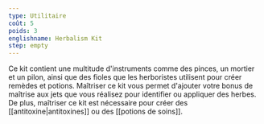 ```yaml
---
type: Utilitaire
coût: 5
poids: 3
englishname: Herbalism Kit
step: empty
---
```

Ce kit contient une multitude d'instruments comme des pinces, un mortier et un pilon, ainsi que des fioles que les herboristes utilisent pour créer remèdes et potions. Maîtriser ce kit vous permet d'ajouter votre bonus de maîtrise aux jets que vous réalisez pour identifier ou appliquer des herbes. De plus, maîtriser ce kit est nécessaire pour créer des [[antitoxine|antitoxines]] ou des [[potions de soins]].